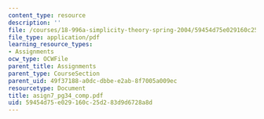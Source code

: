 ```yaml
---
content_type: resource
description: ''
file: /courses/18-996a-simplicity-theory-spring-2004/59454d75e029160c25d283d9d6728a8d_asign7_pg34_comp.pdf
file_type: application/pdf
learning_resource_types:
- Assignments
ocw_type: OCWFile
parent_title: Assignments
parent_type: CourseSection
parent_uid: 49f37188-a0dc-dbbe-e2ab-8f7005a009ec
resourcetype: Document
title: asign7_pg34_comp.pdf
uid: 59454d75-e029-160c-25d2-83d9d6728a8d
---
```

